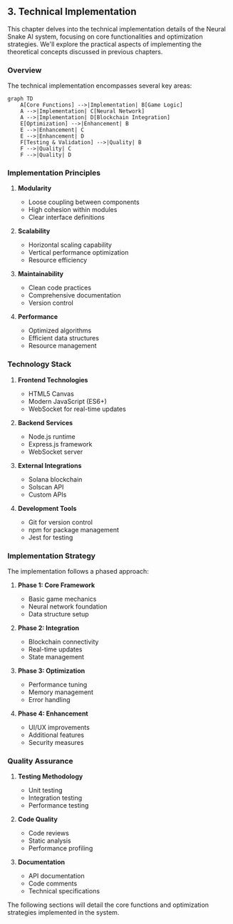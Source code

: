 ## 3. Technical Implementation

This chapter delves into the technical implementation details of the Neural Snake AI system, focusing on core functionalities and optimization strategies. We'll explore the practical aspects of implementing the theoretical concepts discussed in previous chapters.

### Overview

The technical implementation encompasses several key areas:

```mermaid
graph TD
    A[Core Functions] -->|Implementation| B[Game Logic]
    A -->|Implementation| C[Neural Network]
    A -->|Implementation| D[Blockchain Integration]
    E[Optimization] -->|Enhancement| B
    E -->|Enhancement| C
    E -->|Enhancement| D
    F[Testing & Validation] -->|Quality| B
    F -->|Quality| C
    F -->|Quality| D
```

### Implementation Principles

1. **Modularity**
   - Loose coupling between components
   - High cohesion within modules
   - Clear interface definitions

2. **Scalability**
   - Horizontal scaling capability
   - Vertical performance optimization
   - Resource efficiency

3. **Maintainability**
   - Clean code practices
   - Comprehensive documentation
   - Version control

4. **Performance**
   - Optimized algorithms
   - Efficient data structures
   - Resource management

### Technology Stack

1. **Frontend Technologies**
   - HTML5 Canvas
   - Modern JavaScript (ES6+)
   - WebSocket for real-time updates

2. **Backend Services**
   - Node.js runtime
   - Express.js framework
   - WebSocket server

3. **External Integrations**
   - Solana blockchain
   - Solscan API
   - Custom APIs

4. **Development Tools**
   - Git for version control
   - npm for package management
   - Jest for testing

### Implementation Strategy

The implementation follows a phased approach:

1. **Phase 1: Core Framework**
   - Basic game mechanics
   - Neural network foundation
   - Data structure setup

2. **Phase 2: Integration**
   - Blockchain connectivity
   - Real-time updates
   - State management

3. **Phase 3: Optimization**
   - Performance tuning
   - Memory management
   - Error handling

4. **Phase 4: Enhancement**
   - UI/UX improvements
   - Additional features
   - Security measures

### Quality Assurance

1. **Testing Methodology**
   - Unit testing
   - Integration testing
   - Performance testing

2. **Code Quality**
   - Code reviews
   - Static analysis
   - Performance profiling

3. **Documentation**
   - API documentation
   - Code comments
   - Technical specifications

The following sections will detail the core functions and optimization strategies implemented in the system. 